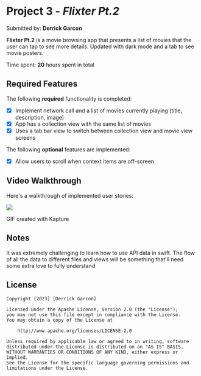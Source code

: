 # Project 3 - *Flixter Pt.2*

Submitted by: **Derrick Garcon**

**Flixter Pt.2** is a movie browsing app that presents a list of movies that the user can tap to see more details. Updated with dark mode and a tab to see movie posters.

Time spent: **20** hours spent in total

## Required Features

The following **required** functionality is completed:

- [x] Implement network call and a list of movies currently playing (title, description, image)
- [x] App has a collection view with the same list of movies
- [x] Uses a tab bar view to switch between collection view and movie view screens
 
The following **optional** features are implemented:   
- [x] Allow users to scroll when context items are off-screen

## Video Walkthrough

Here's a walkthrough of implemented user stories:

<img src='http://i.imgur.com/link/to/your/gif/file.gif' />

GIF created with Kapture

## Notes

It was extremely challenging to learn how to use API data in swift. The flow of all the data to different files and views will be something that'll need some extra love to fully understand

## License

    Copyright [2023] [Derrick Garcon]

    Licensed under the Apache License, Version 2.0 (the "License");
    you may not use this file except in compliance with the License.
    You may obtain a copy of the License at

        http://www.apache.org/licenses/LICENSE-2.0

    Unless required by applicable law or agreed to in writing, software
    distributed under the License is distributed on an "AS IS" BASIS,
    WITHOUT WARRANTIES OR CONDITIONS OF ANY KIND, either express or implied.
    See the License for the specific language governing permissions and
    limitations under the License.
